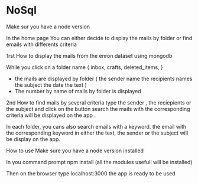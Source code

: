 # NoSql
Make sur you have a node version


In the home page
You can either decide to display the mails by folder or find emails with differents criteria


1rst
How to display  the mails from the enron dataset using mongodb

While you click on a folder name { inbox, crafts, deleted_items, }

- the mails are displayed  by  folder  (
     the sender name
     the recipients names
     the subject
     the date
     the text
  )
- The number by name of mails by folder is displayed


2nd
How to find mails by several criteria
 type the sender , the reciepients or the subject and click on the button search
 the mails with the corresponding criteria will be displayed on the app .



 In each folder, you cans also search emails with a keyword.
 the email with the corresponding keyword in either the text, the sender or the subject will be display on the app.



How to use
Make sure you have a node version installed

In you command prompt
npm install (all the modules usefull will be installed)

Then on the browser type
 localhost:3000 
the app is ready to be used
